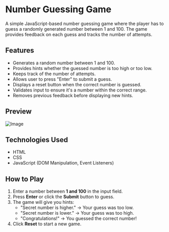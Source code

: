 # Number Guessing Game

A simple JavaScript-based number guessing game where the player has to guess a randomly generated number between 1 and 100. The game provides feedback on each guess and tracks the number of attempts.

## Features

- Generates a random number between 1 and 100.
- Provides hints whether the guessed number is too high or too low.
- Keeps track of the number of attempts.
- Allows user to press "Enter" to submit a guess.
- Displays a reset button when the correct number is guessed.
- Validates input to ensure it's a number within the correct range.
- Removes previous feedback before displaying new hints.

## Preview

![Image](https://github.com/user-attachments/assets/f0dd5d28-f942-4341-a722-d02eec794f87)

## Technologies Used

- HTML
- CSS
- JavaScript (DOM Manipulation, Event Listeners)

## How to Play

1. Enter a number between **1 and 100** in the input field.
2. Press **Enter** or click the **Submit** button to guess.
3. The game will give you hints:
   - "Secret number is higher." → Your guess was too low.
   - "Secret number is lower." → Your guess was too high.
   - "Congratulations!" → You guessed the correct number!
4. Click **Reset** to start a new game.

